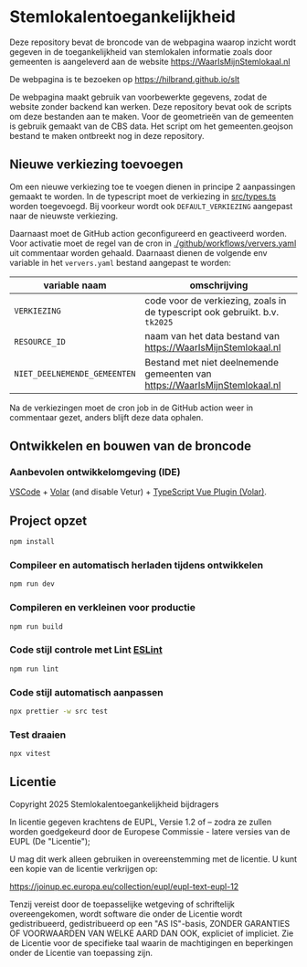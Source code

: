 # Stemlokalentoegankelijkheid

Deze repository bevat de broncode van de webpagina waarop inzicht wordt gegeven in de toegankelijkheid van stemlokalen informatie
zoals door gemeenten is aangeleverd aan de website https://WaarIsMijnStemlokaal.nl

De webpagina is te bezoeken op https://hilbrand.github.io/slt

De webpagina maakt gebruik van voorbewerkte gegevens, zodat de website zonder backend kan werken.
Deze repository bevat ook de scripts om deze bestanden aan te maken.
Voor de geometrieën van de gemeenten is gebruik gemaakt van de CBS data.
Het script om het gemeenten.geojson bestand te maken ontbreekt nog in deze repository.

## Nieuwe verkiezing toevoegen

Om een nieuwe verkiezing toe te voegen dienen in principe 2 aanpassingen gemaakt te worden.
In de typescript moet de verkiezing in [src/types.ts](src/types.ts) worden toegevoegd.
Bij voorkeur wordt ook `DEFAULT_VERKIEZING` aangepast naar de nieuwste verkiezing.

Daarnaast moet de GitHub action geconfigureerd en geactiveerd worden.
Voor activatie moet de regel van de cron in [./github/workflows/ververs.yaml](./github/workflows/ververs.yaml) uit commentaar worden gehaald.
Daarnaast dienen de volgende env variable in het `ververs.yaml` bestand aangepast te worden:

| variable naam                | omschrijving                                                                |
|------------------------------|-----------------------------------------------------------------------------|
| `VERKIEZING`                 | code voor de verkiezing, zoals in de typescript ook gebruikt. b.v. `tk2025` |
| `RESOURCE_ID`                | naam van het data bestand van https://WaarIsMijnStemlokaal.nl               |
| `NIET_DEELNEMENDE_GEMEENTEN` | Bestand met niet deelnemende gemeenten van https://WaarIsMijnStemlokaal.nl  |

Na de verkiezingen moet de cron job in de GitHub action weer in commentaar gezet, anders blijft deze data ophalen.

## Ontwikkelen en bouwen van de broncode

### Aanbevolen ontwikkelomgeving (IDE)

[VSCode](https://code.visualstudio.com/) + [Volar](https://marketplace.visualstudio.com/items?itemName=Vue.volar) (and disable Vetur) + [TypeScript Vue Plugin (Volar)](https://marketplace.visualstudio.com/items?itemName=Vue.vscode-typescript-vue-plugin).

## Project opzet

```sh
npm install
```

### Compileer en automatisch herladen tijdens ontwikkelen

```sh
npm run dev
```

### Compileren en verkleinen voor productie

```sh
npm run build
```

### Code stijl controle met Lint [ESLint](https://eslint.org/)

```sh
npm run lint
```

### Code stijl automatisch aanpassen

```sh
npx prettier -w src test
```

### Test draaien

```sh
npx vitest
```

## Licentie

Copyright 2025 Stemlokalentoegankelijkheid bijdragers

In licentie gegeven krachtens de EUPL, Versie 1.2 of – zodra ze zullen worden goedgekeurd door de
Europese  Commissie - latere versies van de EUPL (De "Licentie");

U mag dit werk alleen gebruiken in overeenstemming met de licentie.
U kunt een kopie van de licentie verkrijgen op:

https://joinup.ec.europa.eu/collection/eupl/eupl-text-eupl-12

Tenzij vereist door de toepasselijke wetgeving of schriftelijk overeengekomen, wordt software die onder de Licentie wordt gedistribueerd, gedistribueerd op een "AS IS"-basis,
ZONDER GARANTIES OF VOORWAARDEN VAN WELKE AARD DAN OOK, expliciet of impliciet.
Zie de Licentie voor de specifieke taal waarin de machtigingen en beperkingen onder de Licentie van toepassing zijn.
